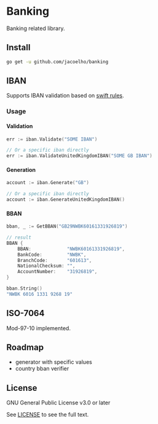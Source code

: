 # Banking

Banking related library.

## Install

```bash
go get -u github.com/jacoelho/banking
```

## IBAN

Supports IBAN validation based on [swift rules](https://www.swift.com/sites/default/files/resources/iban_registry.txt).

### Usage

#### Validation
```go
err := iban.Validate("SOME IBAN")

// Or a specific iban directly
err := iban.ValidateUnitedKingdomIBAN("SOME GB IBAN")
```

#### Generation
```go
account := iban.Generate("GB")

// Or a specific iban directly
account := iban.GenerateUnitedKingdomIBAN()
```

#### BBAN

```go 
bban, _ := GetBBAN("GB29NWBK60161331926819")

// result
BBAN {
    BBAN:             "NWBK60161331926819",
    BankCode:         "NWBK",
    BranchCode:       "601613",
    NationalChecksum: "",
    AccountNumber:    "31926819",
}

bban.String()
"NWBK 6016 1331 9268 19"
```

## ISO-7064

Mod-97-10 implemented.

## Roadmap

* generator with specific values
* country bban verifier

## License

GNU General Public License v3.0 or later

See [LICENSE](LICENSE) to see the full text.
